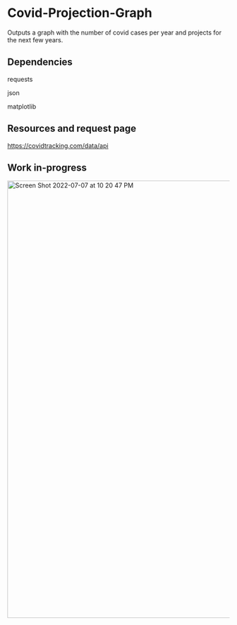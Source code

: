 # Covid-Projection-Graph
Outputs a graph with the number of covid cases per year and projects for the next few years. 

## Dependencies

requests

json

matplotlib

## Resources and request page

https://covidtracking.com/data/api

## Work in-progress

<img width="993" alt="Screen Shot 2022-07-07 at 10 20 47 PM" src="https://user-images.githubusercontent.com/74515743/177903774-72d49e1f-9d2b-44ea-b43f-7e88a2e4f38b.png">
